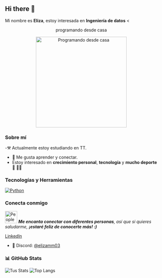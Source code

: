 ## Hi there 👋



Mi nombre es **Eliza**, estoy interesada en **Ingeniería de datos** 
<

<p style="text-align: center; font-size: 14px;">programando desde casa</p>

<p align="center">
  <img src="https://media.giphy.com/media/NgurY1o4z080Jfoyzw/giphy.gif" width="300" alt="Programando desde casa">
</p>


### Sobre mí

-⚒️ Actualmente estoy estudiando en TT.
- 🚀 Me gusta aprender y conectar.
- Estoy interesado en **crecimiento personal**, **tecnología** y **mucho deporte** 🏃 💪🏻


### Tecnologías y Herramientas

[![Python](https://img.shields.io/badge/-Python-3776AB?style=flat-square&logo=python&logoColor=white)](https://www.python.org/)

### Conecta conmigo

<p align="left">
  <img src="https://twemoji.maxcdn.com/v/latest/svg/1f465.svg" alt="People Icon" width="40" />
  <em><strong>Me encanta conectar con diferentes personas</strong>, así que si quieres saludarme, <strong>¡estaré feliz de conocerte más! :)</strong></em>
</p>




 [LinkedIn](www.linkedin.com/in/eliza-medina-) <!-- Cambia # por tu enlace de LinkedIn -->
 - 💬 Discord: [@elizamm03](https://linktr.ee/elizamm03)


### 📊 GitHub Stats

![Tus Stats](https://github-readme-stats.vercel.app/api?username=ELIZAMM&show_icons=true&theme=radical)
![Top Langs](https://github-readme-stats.vercel.app/api/top-langs/?username=ELIZAMM&layout=compact&theme=radical)




